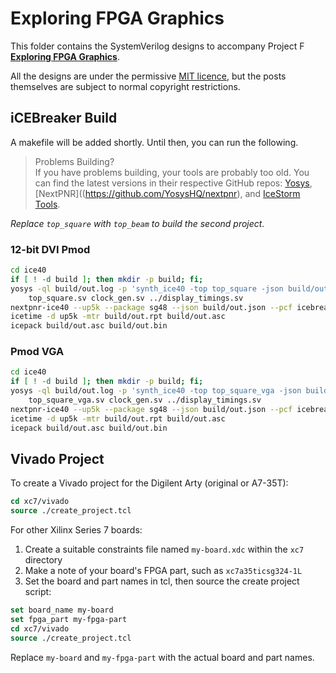 # Exploring FPGA Graphics

This folder contains the SystemVerilog designs to accompany Project F **[Exploring FPGA Graphics](https://projectf.io/posts/fpga-graphics/)**.

All the designs are under the permissive [MIT licence](../LICENSE), but the posts themselves are subject to normal copyright restrictions.

## iCEBreaker Build

A makefile will be added shortly. Until then, you can run the following.

> Problems Building?  
> If you have problems building, your tools are probably too old. You can find the latest versions in their respective GitHub repos: [Yosys](https://github.com/YosysHQ/yosys), [NextPNR]((https://github.com/YosysHQ/nextpnr), and [IceStorm Tools](https://github.com/cliffordwolf/icestorm.git).

_Replace `top_square` with `top_beam` to build the second project._

### 12-bit DVI Pmod

```bash
cd ice40
if [ ! -d build ]; then mkdir -p build; fi;
yosys -ql build/out.log -p 'synth_ice40 -top top_square -json build/out.json' \
    top_square.sv clock_gen.sv ../display_timings.sv
nextpnr-ice40 --up5k --package sg48 --json build/out.json --pcf icebreaker.pcf --asc build/out.asc
icetime -d up5k -mtr build/out.rpt build/out.asc
icepack build/out.asc build/out.bin
```

### Pmod VGA

```bash
cd ice40
if [ ! -d build ]; then mkdir -p build; fi;
yosys -ql build/out.log -p 'synth_ice40 -top top_square_vga -json build/out.json' \
    top_square_vga.sv clock_gen.sv ../display_timings.sv
nextpnr-ice40 --up5k --package sg48 --json build/out.json --pcf icebreaker_vga.pcf --asc build/out.asc
icetime -d up5k -mtr build/out.rpt build/out.asc
icepack build/out.asc build/out.bin
```

## Vivado Project

To create a Vivado project for the Digilent Arty (original or A7-35T):

```tcl
cd xc7/vivado
source ./create_project.tcl
```

For other Xilinx Series 7 boards:

1. Create a suitable constraints file named `my-board.xdc` within the `xc7` directory
2. Make a note of your board's FPGA part, such as `xc7a35ticsg324-1L`
3. Set the board and part names in tcl, then source the create project script:

```tcl
set board_name my-board
set fpga_part my-fpga-part
cd xc7/vivado
source ./create_project.tcl
```

Replace `my-board` and `my-fpga-part` with the actual board and part names.
